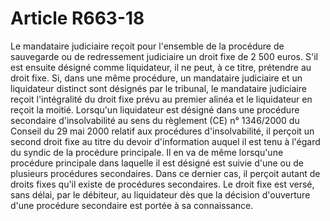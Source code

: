 # Article R663-18

Le mandataire judiciaire reçoit pour l'ensemble de la procédure de sauvegarde ou de redressement judiciaire un droit fixe de 2 500 euros. S'il est ensuite désigné comme liquidateur, il ne peut, à ce titre, prétendre au droit fixe.   Si, dans une même procédure, un mandataire judiciaire et un liquidateur distinct sont désignés par le tribunal, le mandataire judiciaire reçoit l'intégralité du droit fixe prévu au premier alinéa et le liquidateur en reçoit la moitié.   Lorsqu'un liquidateur est désigné dans une procédure secondaire d'insolvabilité au sens du règlement (CE) n° 1346/2000 du Conseil du 29 mai 2000 relatif aux procédures d'insolvabilité, il perçoit un second droit fixe au titre du devoir d'information auquel il est tenu à l'égard du syndic de la procédure principale. Il en va de même lorsqu'une procédure principale dans laquelle il est désigné est suivie d'une ou de plusieurs procédures secondaires. Dans ce dernier cas, il perçoit autant de droits fixes qu'il existe de procédures secondaires.   Le droit fixe est versé, sans délai, par le débiteur, au liquidateur dès que la décision d'ouverture d'une procédure secondaire est portée à sa connaissance.